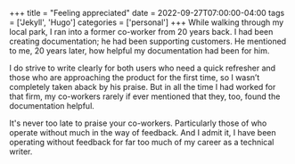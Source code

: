 +++
title = "Feeling appreciated"
date = 2022-09-27T07:00:00-04:00
tags = ['Jekyll', 'Hugo']
categories = ['personal']
+++
While walking through my local park, I ran into a former co-worker from 20 years back. I had been creating documentation; he had been supporting customers. He mentioned to me, 20 years later, how helpful my documentation had been for him. 

I do strive to write clearly for both users who need a quick refresher and those who are approaching the product for the first time, so I wasn’t completely taken aback by his praise. But in all the time I had worked for that firm, my co-workers rarely if ever mentioned that they, too, found the documentation helpful.

It's never too late to praise your co-workers. Particularly those of who operate without much in the way of feedback. And I admit it, I have been operating without feedback for far too much of my career as a technical writer.
